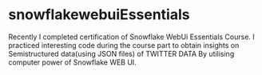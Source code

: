 # snowflakewebuiEssentials
Recently I completed certification of  Snowflake WebUi Essentials Course.
I practiced interesting code during the course part to obtain insights on Semistructured data(using JSON files) of TWITTER DATA
By utilising computer power of Snowflake WEB UI.
